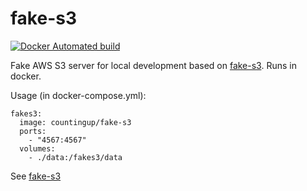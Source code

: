 # fake-s3

[![Docker Automated build](https://img.shields.io/docker/build/countingup/fake-s3.svg)](https://hub.docker.com/r/countingup/fake-s3/builds/)

Fake AWS S3 server for local development based on [fake-s3](https://github.com/jubos/fake-s3). Runs in docker.

Usage (in docker-compose.yml):

```
fakes3:
  image: countingup/fake-s3
  ports:
    - "4567:4567"
  volumes:
    - ./data:/fakes3/data
```

See [fake-s3](https://github.com/jubos/fake-s3)

